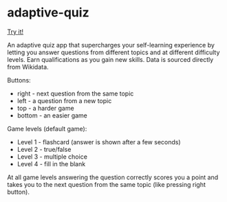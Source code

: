 # adaptive-quiz
[Try it!](https://ajc5.github.io/adaptive-quiz/)

An adaptive quiz app that supercharges your self-learning experience by letting you answer questions from different topics and at different difficulty levels. Earn qualifications as you gain new skills. Data is sourced directly from Wikidata. 

Buttons:
- right - next question from the same topic
- left - a question from a new topic
- top - a harder game
- bottom - an easier game

Game levels (default game):
- Level 1 - flashcard (answer is shown after a few seconds)
- Level 2 - true/false
- Level 3 - multiple choice
- Level 4 - fill in the blank

At all game levels answering the question correctly scores you a point and takes you to the next question from the same topic (like pressing right button).
